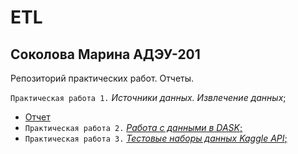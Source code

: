 # ETL
## Соколова Марина АДЭУ-201

Репозиторий практических работ. Отчеты.

`Практическая работа 1.` *Источники данных. Извлечение данных*;
  - [Отчет](https://github.com/MarinaSokolova111/ETL/blob/main/%D0%9F%D1%80%D0%B0%D0%BA%D1%82%D0%B8%D1%87%D0%B5%D1%81%D0%BA%D0%B0%D1%8F_%D1%80%D0%B0%D0%B1%D0%BE%D1%82%D0%B0_1_%D0%98%D1%81%D1%82%D0%BE%D1%87%D0%BD%D0%B8%D0%BA%D0%B8_%D0%B4%D0%B0%D0%BD%D0%BD%D1%8B%D1%85_%D0%98%D0%B7%D0%B2%D0%BB%D0%B5%D1%87%D0%B5%D0%BD%D0%B8%D0%B5_%D0%B4%D0%B0%D0%BD%D0%BD%D1%8B%D1%85.ipynb)
- `Практическая работа 2.` [*Работа с данными в DASK*;](https://github.com/MarinaSokolova111/ETL/blob/main/%D0%9F%D1%80%D0%B0%D0%BA%D1%82%D0%B8%D1%87%D0%B5%D1%81%D0%BA%D0%B0%D1%8F_%D1%80%D0%B0%D0%B1%D0%BE%D1%82%D0%B0_2_%D0%A0%D0%B0%D0%B1%D0%BE%D1%82%D0%B0_%D1%81_%D0%B4%D0%B0%D0%BD%D0%BD%D1%8B%D0%BC%D0%B8_%D0%B2_DASK.ipynb)
- `Практическая работа 3.` [*Тестовые наборы данных Kaggle API*;](https://github.com/MarinaSokolova111/ETL/blob/main/%D0%9F%D1%80%D0%B0%D0%BA%D1%82%D0%B8%D1%87%D0%B5%D1%81%D0%BA%D0%B0%D1%8F_%D1%80%D0%B0%D0%B1%D0%BE%D1%82%D0%B0_3_%D0%A0%D0%B0%D0%B1%D0%BE%D1%82%D0%B0_%D1%81_API_%D0%A2%D0%B5%D1%81%D1%82%D0%BE%D0%B2%D1%8B%D0%B5_%D0%BD%D0%B0%D0%B1%D0%BE%D1%80%D1%8B_%D0%B4%D0%B0%D0%BD%D0%BD%D1%8B%D1%85_Kaggle_API.ipynb)
